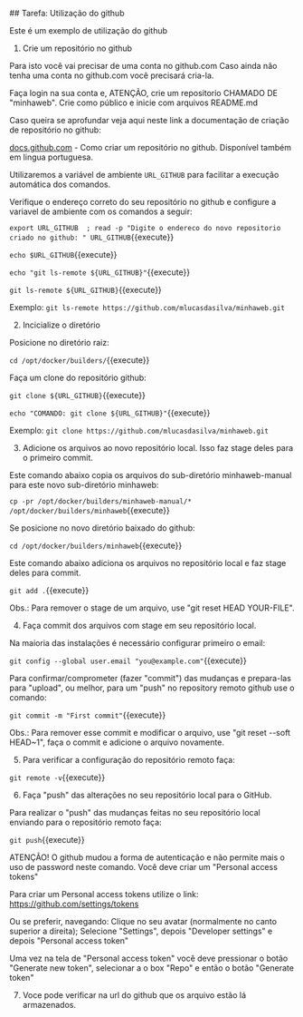 ## Tarefa: Utilização do github

Este é um exemplo de utilização do github

1) Crie um repositório no github

Para isto você vai precisar de uma conta no github.com
Caso ainda não tenha uma conta no github.com você precisará cria-la.

Faça login na sua conta e, ATENÇÃO, crie um repositorio CHAMADO DE "minhaweb". Crie como público e inicie com arquivos README.md

Caso queira se aprofundar veja aqui neste link a documentação de criação de repositório no github:

[docs.github.com](https://docs.github.com/pt/github/creating-cloning-and-archiving-repositories/creating-a-new-repository) - Como criar um repositório no github. Disponível também em lingua portuguesa.

Utilizaremos a variável de ambiente `URL_GITHUB` para facilitar a execução automática dos comandos.

Verifique o endereço correto do seu repositório no github e configure a variavel de ambiente com os comandos a seguir:

`export URL_GITHUB  ; read -p "Digite o endereco do novo repositorio criado no github: " URL_GITHUB`{{execute}}

`echo $URL_GITHUB`{{execute}}

`echo "git ls-remote ${URL_GITHUB}"`{{execute}}

`git ls-remote ${URL_GITHUB}`{{execute}}

Exemplo: `git ls-remote https://github.com/mlucasdasilva/minhaweb.git`


2) Incicialize o diretório

Posicione no diretório raiz:

`cd /opt/docker/builders/`{{execute}}

Faça um clone do repositório github:

`git clone ${URL_GITHUB}`{{execute}}

`echo "COMANDO: git clone ${URL_GITHUB}"`{{execute}}

Exemplo: `git clone https://github.com/mlucasdasilva/minhaweb.git`


3) Adicione os arquivos ao novo repositório local. Isso faz stage deles para o primeiro commit.

Este comando abaixo copia os arquivos do sub-diretório minhaweb-manual para este novo sub-diretório minhaweb:

`cp -pr /opt/docker/builders/minhaweb-manual/* /opt/docker/builders/minhaweb`{{execute}}

Se posicione no novo diretório baixado do github:

`cd /opt/docker/builders/minhaweb`{{execute}}

Este comando abaixo adiciona os arquivos no repositório local e faz stage deles para commit.

`git add .`{{execute}}

Obs.: Para remover o stage de um arquivo, use "git reset HEAD YOUR-FILE".


4) Faça commit dos arquivos com stage em seu repositório local.

Na maioria das instalações é necessário configurar primeiro o email:

`git config --global user.email "you@example.com"`{{execute}}

Para confirmar/comprometer (fazer "commit") das mudanças e prepara-las para "upload", ou melhor, para um "push" no repository remoto github use o comando:

`git commit -m "First commit"`{{execute}}

Obs.: Para remover esse commit e modificar o arquivo, use "git reset --soft HEAD~1", faça o commit e adicione o arquivo novamente.


5) Para verificar a configuração do repositório remoto faça:

`git remote -v`{{execute}}


6) Faça "push" das alterações no seu repositório local para o GitHub.

Para realizar o "push" das mudanças feitas no seu repositório local enviando para o repositório remoto faça:

`git push`{{execute}}

ATENÇÃO! O github mudou a forma de autenticação e não permite mais o uso de password neste comando. Você deve criar um "Personal access tokens"

Para criar um Personal access tokens utilize o link: https://github.com/settings/tokens

Ou se preferir, navegando: Clique no seu avatar (normalmente no canto superior a direita); Selecione "Settings", depois "Developer settings" e depois "Personal access token"

Uma vez na tela de "Personal access token" você deve pressionar o botão "Generate new token", selecionar a o box "Repo" e então o botão "Generate token"


7) Voce pode verificar na url do github que os arquivo estão lá armazenados.


